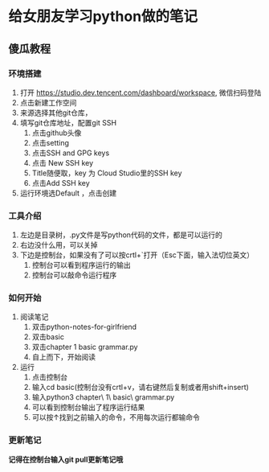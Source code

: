 #  给女朋友学习python做的笔记

## 傻瓜教程

### 环境搭建
1. 打开 https://studio.dev.tencent.com/dashboard/workspace, 微信扫码登陆
2. 点击新建工作空间
3. 来源选择其他git仓库，
4. 填写git仓库地址，配置git SSH
   1. 点击github头像
   2. 点击setting
   3. 点击SSH and GPG keys 
   4. 点击 New SSH key
   5. Title随便取，key 为 Cloud Studio里的SSH key
   6. 点击Add SSH key
5. 运行环境选Default ，点击创建

### 工具介绍
1. 左边是目录树，.py文件是写python代码的文件，都是可以运行的
2. 右边没什么用，可以关掉
3. 下边是控制台，如果没有了可以按crtl+`打开（Esc下面，输入法切位英文）
   1. 控制台可以看到程序运行的输出
   2. 控制台可以敲命令运行程序

### 如何开始
1. 阅读笔记
   1. 双击python-notes-for-girlfriend
   2. 双击basic
   3. 双击chapter 1 basic grammar.py
   4. 自上而下，开始阅读
2. 运行
   1. 点击控制台
   2. 输入cd basic(控制台没有crtl+v，请右键然后复制或者用shift+insert)
   3. 输入python3 chapter\ 1\ basic\ grammar.py
   4. 可以看到控制台输出了程序运行结果
   5. 可以按↑找到之前输入的命令，不用每次运行都输命令

### 更新笔记
  **记得在控制台输入git pull更新笔记哦**
